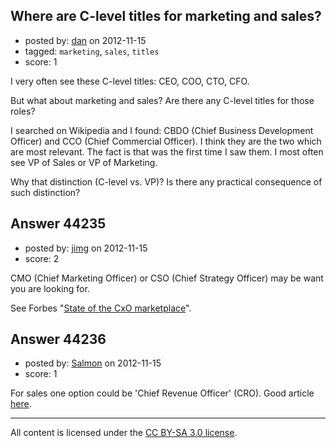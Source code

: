 ## Where are C-level titles for marketing and sales?

- posted by: [dan](https://stackexchange.com/users/-1/5175-dan) on 2012-11-15
- tagged: `marketing`, `sales`, `titles`
- score: 1

I very often see these C-level titles: CEO, COO, CTO, CFO.

But what about marketing and sales? Are there any C-level titles for those roles?

I searched on Wikipedia and I found: CBDO (Chief Business Development Officer) and CCO (Chief Commercial Officer). I think they are the two which are most relevant. The fact is that was the first time I saw them. I most often see VP of Sales or VP of Marketing.

Why that distinction (C-level vs. VP)? Is there any practical consequence of such distinction?



## Answer 44235

- posted by: [jimg](https://stackexchange.com/users/-1/2380-jimg) on 2012-11-15
- score: 2

<p>CMO (Chief Marketing Officer) or CSO (Chief Strategy Officer) may be want you are looking for. </p>

<p>See Forbes "<a href="http://www.forbes.com/sites/venkateshrao/2012/01/09/cxos-as-stocks-the-state-of-the-title-market-2012/" rel="nofollow">State of the CxO marketplace</a>".</p>



## Answer 44236

- posted by: [Salmon](https://stackexchange.com/users/-1/5445-salmon) on 2012-11-15
- score: 1

For sales one option could be 'Chief Revenue Officer' (CRO).
Good article [here](http://www.forbes.com/sites/ciocentral/2012/03/13/the-ceos-new-secret-weapon-the-chief-revenue-officer).



---

All content is licensed under the [CC BY-SA 3.0 license](https://creativecommons.org/licenses/by-sa/3.0/).
